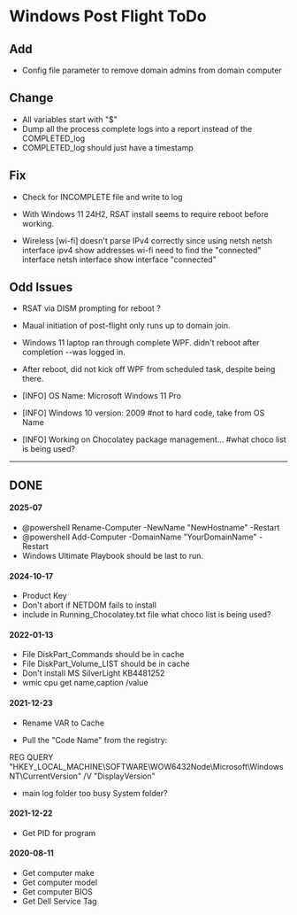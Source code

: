 # Windows Post Flight ToDo 

## Add

- Config file parameter to remove domain admins from domain computer




	

## Change
- All variables start with "$"
- Dump all the process complete logs into a report instead of the COMPLETED_log
- COMPLETED_log should just have a timestamp

## Fix
- Check for INCOMPLETE file and write to log

- With Windows 11 24H2, RSAT install seems to require reboot before working.
- Wireless [wi-fi] doesn't parse IPv4 correctly since using netsh
	netsh interface ipv4 show addresses wi-fi
	need to find the "connected" interface
	netsh interface show interface
		"connected"

## Odd Issues

- RSAT via DISM prompting for reboot ?

- Maual initiation of post-flight only runs up to domain join.
- Windows 11 laptop ran through complete WPF. didn't reboot after completion --was logged in.

- After reboot, did not kick off WPF from scheduled task, despite being there.
- [INFO]	OS Name: Microsoft Windows 11 Pro 
- [INFO]	Windows 10 version: 2009 #not to hard code, take from OS Name
- [INFO]	Working on Chocolatey package management... #what choco list is being used?


-------------------------------------------------------------------------------


## DONE

#### 2025-07
- @powershell Rename-Computer -NewName "NewHostname" -Restart
- @powershell Add-Computer -DomainName "YourDomainName" -Restart
- Windows Ultimate Playbook should be last to run.




#### 2024-10-17
- Product Key
- Don't abort if NETDOM fails to install
- include in Running_Chocolatey.txt file what choco list is being used?

#### 2022-01-13

- File DiskPart_Commands should be in cache
- File DiskPart_Volume_LIST should be in cache
- Don't install MS SilverLight KB4481252
- wmic cpu get name,caption /value

#### 2021-12-23

- Rename VAR to Cache

- Pull the "Code Name" from the registry:

REG QUERY "HKEY_LOCAL_MACHINE\SOFTWARE\WOW6432Node\Microsoft\Windows NT\CurrentVersion" /V "DisplayVersion"

- main log folder too busy
	System folder?
	
	
#### 2021-12-22
- Get PID for program

#### 2020-08-11
- Get computer make
- Get computer model
- Get computer BIOS
- Get Dell Service Tag